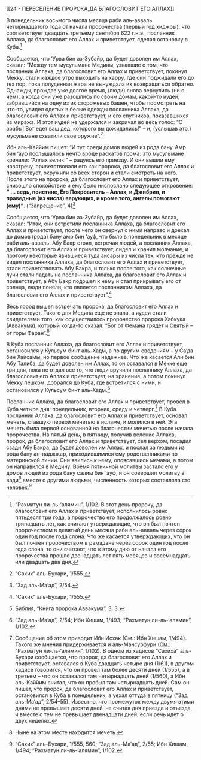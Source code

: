 [[24 - ПЕРЕСЕЛЕНИЕ ПРОРОКА,ДА БЛАГОСЛОВИТ ЕГО АЛЛАХ]]

В понедельник восьмого числа месяца раби аль-авваль четырнадцатого года от начала пророчества (первый год хиджры), что соответствует двадцать третьему сентября 622 г.н.э., посланник Аллаха, да благословит его Аллах и приветствует, сделал остановку в Куба.[^1]

Сообщается, что ‘Урва бин аз-Зубайр, да будет доволен им Аллах, сказал: “Между тем мусульмане Медины, узнавшие о том, что посланник Аллаха, да благословит его Аллах и приветствует, покинул Мекку, стали каждое утро выходить на харру, где они поджидали его до тех пор, пока полуденная жара не вынуждала их возвращаться обратно. Однажды, прождав уже долгое время, (люди) снова вернулись (ни с чем), а когда они уже разошлись по своим домам, какой-то иудей, забравшийся на одну из их сторожевых башен, чтобы посмотреть на что-то, увидел одетых в белые одежды посланника Аллаха, да благословит его Аллах и приветствует, и его спутников, показавшихся из миража. И этот иудей не удержался и закричал во весь голос: “О арабы! Вот едет ваш дед, которого вы дожидались!” – и, (услышав это,) мусульмане схватили свое оружие”.[^2]

Ибн аль-Каййим пишет: “И тут среди домов людей из рода бану ‘Амр бин ‘ауф послышалось нечто вроде раскатов грома: это мусульмане кричали: “Аллах велик!” – радуясь его приезду. И они вышли ему навстречу, приветствовали его как пророка, да благословит его Аллах и приветствует, окружили со всех сторон и стали смотреть на него. После этого на пророка, да благословит его Аллах и приветствует, снизошло спокойствие и ему было ниспослано следующее откровение: **“ … ведь, поистине, Его Покровитель – Аллах, и Джибрил, и праведные (из числа) верующих, и кроме того, ангелы помогают (ему)”**. (“Запрещение”, 4)[^3]

Сообщается, что ‘Урва бин аз-Зубайр, да будет доволен им Аллах, сказал: “Итак, они встретили посланника Аллаха, да благословит его Аллах и приветствует, после чего он свернул с ними направо и доехал до домов (рода) бану амр бин ‘ауф, что было в понедельник в месяце раби аль-авваль. Абу Бакр стоял, встречая людей, а посланник Аллаха, да благословит его Аллах и приветствует, сидел и хранил молчание, и поэтому некоторые явившиеся туда ансары из числа тех, кто прежде не видел посланника Аллаха, да благословит его Аллах и приветствует, стали приветствовать Абу Бакра, и только после того, как солнечные лучи стали падать на посланника Аллаха, да благословит его Аллах и приветствует, а Абу Бакр подошел к нему и стал прикрывать его от солнца, люди поняли, кто является посланником Аллаха, да благословит его Аллах и приветствует”.[^4]

Весь город вышел встречать пророка, да благословит его Аллах и приветствует. Такого дня Медина еще не знала, а иудеи стали свидетелями того, как осуществилось пророчество пророка Хабкука (Аввакума), который когда-то сказал: “Бог от Фемана грядет и Святый – от горы Фаран”.[^5]

В Куба посланник Аллаха, да благословит его Аллах и приветствует, остановился у Кульсум бинт аль-Хадм, а по другим сведениям – у Са‘да бин Хайсамы, но первое сообщение надежнее. Что же касается Али бин Абу Талиба, да будет доволен им Аллах, то он оставался в Мекке еще три дня, пока не отдал все то, что люди вручили посланнику Аллаха, да благословит его Аллах и приветствует, на хранение, а потом покинул Мекку пешком, добрался до Куба, где встретился с ними, и остановился у Кульсум бинт аль-Хадм.[^6]

Посланник Аллаха, да благословит его Аллах и приветствует, провел в Куба четыре дня: понедельник, вторник, среду и четверг.[^7] В Куба посланник Аллаха, да благословит его Аллах и приветствует, основал мечеть, ставшую первой мечетью в исламе, и молился в ней. Эта мечеть была первой основанной на благочестии мечетью после начала пророчества. На пятый день, в пятницу, получив веление Аллаха, пророк, да благословит его Аллах и приветствует, сел верхом, посадил сзади Абу Бакра, да будет доволен им Аллах, и послал за людьми из рода бану ан-наджжар, приходившимися ему родственниками по материнской линии. Они явились к нему, опоясавшись мечами, а потом он направился в Медину. Время пятничной молитвы застало его у домов людей из рода бану салим бин ‘ауф, и он совершил молитву в вади[^8] вместе с другими людьми, численность которых составляла сто человек.[^9]

[^1]: “Рахматун ли-ль-‘алямин”, 1/102. В этот день пророку, да благословит его Аллах и приветствует, исполнилось ровно пятьдесят три года, а пророчество его продолжалось ровно тринадцать лет, как считают утверждающие, что он был почтен пророчеством в девятый день месяца раби аль-авваль через сорок один год после года слона. Что же касается утверждающих, что он был почтен пророчеством в рамадане через сорок один год после года слона, то они считают, что к этому дню от начала его пророчества прошло двенадцать лет пять месяцев и восемнадцать или двадцать два дня.

[^2]: “Сахих” аль-Бухари, 1/555.

[^3]: “Зад аль-Ма‘ад”, 2/54.

[^4]: “Сахих” аль-Бухари, 1/555.

[^5]: Библия, “Книга пророка Аввакума”, 3, 3.

[^6]: “Зад аль-Ма‘ад”, 2/54; Ибн Хишам, 1/493; “Рахматун ли-ль-‘алямин”, 1/102.

[^7]: Сообщение об этом приводит Ибн Исхак (См.: Ибн Хишам, 1/494). Такого же мнения придерживается и аль-Мансурфури (См.: “Рахматун ли-ль-‘алямин”, 1/102). В одном из хадисов “Сахиха” аль-Бухари сообщается, что пророк, да благословит его Аллах и приветствует, оставался в Куба двадцать четыре дня (1/61), в другом хадисе говорится, что он провел там более десяти дней (1/555), а в третьем – что он оставался там четырнадцать дней (1/560), а Ибн аль-Каййим считал, что он пробыл там четырнадцать дней. Сам он пишет, что пророк, да благословит его Аллах и приветствует, остановился в Куба в понедельник, а уехал оттуда в пятницу (“Зад аль-Ма‘ад”, 2/54–55). Известно, что промежуток между двумя этими днями не превышает десяти дней, не считая дня приезда и отъезда, и вместе с тем не превышает двенадцати дней, если речь идет о двух неделях.

[^8]: Ныне на этом месте находится мечеть.

[^9]: “Сахих” аль-Бухари, 1/555, 560; “Зад аль-Ма‘ад”, 2/55; Ибн Хишам, 1/494; “Рахматун ли-ль-‘алямин”, 1/102.

